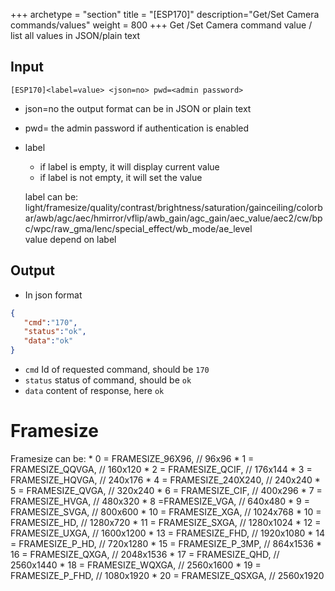 +++
archetype = "section"
title = "[ESP170]"
description="Get/Set Camera commands/values"
weight = 800
+++
Get /Set Camera command value / list all values in JSON/plain text

## Input
`[ESP170]<label=value> <json=no> pwd=<admin password>`

* json=no
the output format
can be in JSON or plain text

* pwd=<admin password>
the admin password if authentication is enabled

 * label
    * if label is empty, it will display current value
    * if label is not empty, it will set the value

    label can be: light/framesize/quality/contrast/brightness/saturation/gainceiling/colorbar/awb/agc/aec/hmirror/vflip/awb_gain/agc_gain/aec_value/aec2/cw/bpc/wpc/raw_gma/lenc/special_effect/wb_mode/ae_level    
    value depend on label   

## Output

- In json format

```json
{
   "cmd":"170",
   "status":"ok",
   "data":"ok"
}
```

* `cmd` Id of requested command, should be `170`
* `status` status of command, should be `ok`
* `data` content of response, here `ok`


# Framesize
Framesize can be:
    * 0 = FRAMESIZE_96X96,    // 96x96
    * 1 = FRAMESIZE_QQVGA,    // 160x120
    * 2 = FRAMESIZE_QCIF,     // 176x144
    * 3 = FRAMESIZE_HQVGA,    // 240x176
    * 4 = FRAMESIZE_240X240,  // 240x240
    * 5 = FRAMESIZE_QVGA,     // 320x240
    * 6 = FRAMESIZE_CIF,      // 400x296
    * 7 = FRAMESIZE_HVGA,     // 480x320
    * 8 =FRAMESIZE_VGA,      // 640x480
    * 9 = FRAMESIZE_SVGA,     // 800x600
    * 10 = FRAMESIZE_XGA,      // 1024x768
    * 10 = FRAMESIZE_HD,       // 1280x720
    * 11 = FRAMESIZE_SXGA,     // 1280x1024
    * 12 = FRAMESIZE_UXGA,     // 1600x1200
    * 13 = FRAMESIZE_FHD,      // 1920x1080
    * 14 = FRAMESIZE_P_HD,     //  720x1280
    * 15 = FRAMESIZE_P_3MP,    //  864x1536
    * 16 = FRAMESIZE_QXGA,     // 2048x1536
    * 17 = FRAMESIZE_QHD,      // 2560x1440
    * 18 = FRAMESIZE_WQXGA,    // 2560x1600
    * 19 = FRAMESIZE_P_FHD,    // 1080x1920
    * 20 = FRAMESIZE_QSXGA,    // 2560x1920



